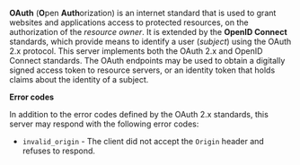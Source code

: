 **OAuth** (**O**pen **Auth**orization) is an internet standard that is used to grant websites and applications access to protected resources, on the authorization of the *resource owner*. It is extended by the **OpenID Connect** standards, which provide means to identify a user (*subject*) using the OAuth 2.x protocol. This server implements both the OAuth 2.x and OpenID Connect standards. The OAuth endpoints may be used to obtain a digitally signed access token to resource servers, or an identity token that holds claims about the identity of a subject.

**Error codes**

In addition to the error codes defined by the OAuth 2.x standards,
this server may respond with the following error codes:

- `invalid_origin` - The client did not accept the `Origin` header and
  refuses to respond.